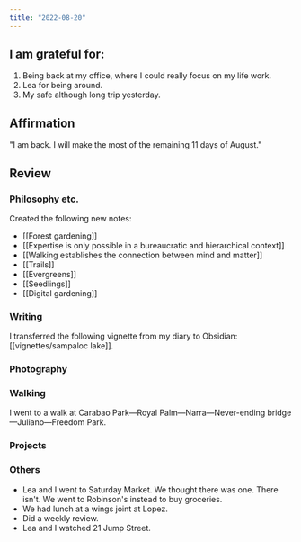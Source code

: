 ```yaml
---
title: "2022-08-20"
---
```

## I am grateful for:
1. Being back at my office, where I could really focus on my life work.
2. Lea for being around.
3. My safe although long trip yesterday.

## Affirmation

"I am back. I will make the most of the remaining 11 days of August."

## Review
### Philosophy etc.

Created the following new notes:
- [[Forest gardening]]
- [[Expertise is only possible in a bureaucratic and hierarchical context]]
- [[Walking establishes the connection between mind and matter]]
- [[Trails]]
- [[Evergreens]]
- [[Seedlings]]
- [[Digital gardening]]

### Writing

I transferred the following vignette from my diary to Obsidian: [[vignettes/sampaloc lake]].

### Photography

### Walking

I went to a walk at Carabao Park—Royal Palm—Narra—Never-ending bridge—Juliano—Freedom Park.

### Projects

### Others
- Lea and I went to Saturday Market. We thought there was one. There isn't. We went to Robinson's instead to buy groceries.
- We had lunch at a wings joint at Lopez.
-  Did a weekly review.
- Lea and I watched 21 Jump Street.